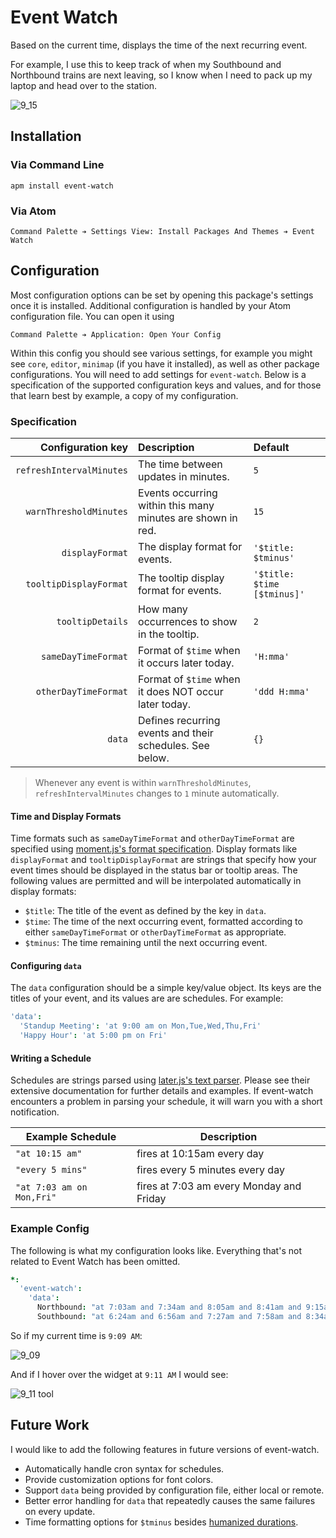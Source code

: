 # Event Watch

Based on the current time, displays the time of the next recurring event.

For example, I use this to keep track of when my Southbound and Northbound trains are next leaving, so I know when I need to pack up my laptop and head over to the station.

![9_15](https://cloud.githubusercontent.com/assets/1903876/7494968/8f9965f8-f3d0-11e4-84e4-e884f70065b5.png)

## Installation

### Via Command Line

```shell
apm install event-watch
```

### Via Atom

```
Command Palette ➔ Settings View: Install Packages And Themes ➔ Event Watch
```

## Configuration

Most configuration options can be set by opening this package's settings once it is installed. Additional configuration is handled by your Atom configuration file. You can open it using

```
Command Palette ➔ Application: Open Your Config
```

Within this config you should see various settings, for example you might see `core`, `editor`, `minimap` (if you have it installed), as well as other package configurations. You will need to add settings for `event-watch`. Below is a specification of the supported configuration keys and values, and for those that learn best by example, a copy of my configuration.

### Specification

| Configuration key        | Description                                                 | Default                     |
| ------------------------:|:----------------------------------------------------------- |:--------------------------- |
| `refreshIntervalMinutes` | The time between updates in minutes.                        | `5`                         |
| `warnThresholdMinutes`   | Events occurring within this many minutes are shown in red. | `15`                        |
| `displayFormat`          | The display format for events.                              | `'$title: $tminus'`         |
| `tooltipDisplayFormat`   | The tooltip display format for events.                      | `'$title: $time [$tminus]'` |
| `tooltipDetails`         | How many occurrences to show in the tooltip.                | `2`                         |
| `sameDayTimeFormat`      | Format of `$time` when it occurs later today.               | `'H:mma'`                   |
| `otherDayTimeFormat`     | Format of `$time` when it does NOT occur later today.       | `'ddd H:mma'`               |
| `data`                   | Defines recurring events and their schedules. See below.    | `{}`                        |

> Whenever any event is within `warnThresholdMinutes`, `refreshIntervalMinutes` changes to `1` minute automatically.

#### Time and Display Formats

Time formats such as `sameDayTimeFormat` and `otherDayTimeFormat` are specified using [moment.js's format specification](http://momentjs.com/docs/#/displaying/format/). Display formats like `displayFormat` and `tooltipDisplayFormat` are strings that specify how your event times should be displayed in the status bar or tooltip areas. The following values are permitted and will be interpolated automatically in display formats:

- `$title`: The title of the event as defined by the key in `data`.
- `$time`: The time of the next occurring event, formatted according to either `sameDayTimeFormat` or `otherDayTimeFormat` as appropriate.
- `$tminus`: The time remaining until the next occurring event.

#### Configuring `data`

The `data` configuration should be a simple key/value object. Its keys are the titles of your event, and its values are are schedules. For example:

```cson
'data':
  'Standup Meeting': 'at 9:00 am on Mon,Tue,Wed,Thu,Fri'
  'Happy Hour': 'at 5:00 pm on Fri'
```

#### Writing a Schedule

Schedules are strings parsed using [later.js's text parser](http://bunkat.github.io/later/parsers.html#text). Please see their extensive documentation for further details and examples. If event-watch encounters a problem in parsing your schedule, it will warn you with a short notification.

| Example Schedule | Description |
| ---------------- | ----------- |
| `"at 10:15 am"`  | fires at 10:15am every day |
| `"every 5 mins"` | fires every 5 minutes every day |
| `"at 7:03 am on Mon,Fri"` | fires at 7:03 am every Monday and Friday |

### Example Config

The following is what my configuration looks like. Everything that's not related to Event Watch has been omitted.

```cson
*:
  'event-watch':
    'data':
      Northbound: "at 7:03am and 7:34am and 8:05am and 8:41am and 9:15am and 9:44am and 10:15am and 11:15am and 12:15am and  1:15pm and 2:15pm and 3:15pm and 3:44pm and 4:19pm and 4:55pm and 5:27pm and 5:57pm and 6:30pm on Mon,Tue,Wed,Thu,Fri also at 7:30pm and 8:30pm and 9:30pm and 10:30pm and 11:30pm on Fri also at 12:30am on Sat also at 4:41pm and 5:15pm and 5:15pm and 5:49pm and 6:23pm and 6:57pm and 7:31pm and 8:05pm and 8:39pm and 9:13pm and 9:47pm and 10:21pm and 10:55pm and 11:29pm on Sat also at 12:03am on Sun"
      Southbound: "at 6:24am and 6:56am and 7:27am and 7:58am and 8:34am and 9:09am and  9:38am and 10:38am and 11:38am and 12:38am and 1:38pm and 2:38pm and 3:09pm and 3:38pm and 4:13pm and 4:43pm and 5:19pm and 5:51pm on Mon,Tue,Wed,Thu,Fri also at 6:53pm and 7:53pm and 8:24pm and 9:24pm and 10:24pm and 11:24pm and on Fri also at 4:00pm and 4:34pm and 5:08pm and 5:42pm and 6:16pm and 6:50pm and 7:24pm and 7:58pm and 8:32pm and 9:06pm and 9:40pm and 10:14pm and 10:48pm and 11:22pm on Sat"
```

So if my current time is `9:09 AM`:

![9_09](https://cloud.githubusercontent.com/assets/1903876/7494974/9435bee0-f3d0-11e4-8000-705086a56860.png)

And if I hover over the widget at `9:11 AM` I would see:

![9_11 tool](https://cloud.githubusercontent.com/assets/1903876/7494970/91ba24e4-f3d0-11e4-9d25-aacc276a1eb7.png)

## Future Work

I would like to add the following features in future versions of event-watch.

- Automatically handle cron syntax for schedules.
- Provide customization options for font colors.
- Support `data` being provided by configuration file, either local or remote.
- Better error handling for `data` that repeatedly causes the same failures on every update.
- Time formatting options for `$tminus` besides [humanized durations](http://momentjs.com/docs/#/durations/humanize/).
